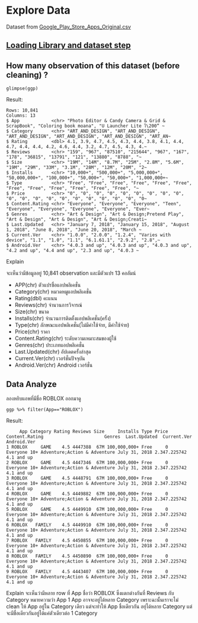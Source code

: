 # Explore Data
Dataset from [Google_Play_Store_Apps_Original.csv](https://raw.githubusercontent.com/sit-2021-int214/023-Google_Play_Store_Apps/main/term%20assignment/Midterm/Original%20Data/Google_Play_Store_Apps_Original.csv)

## [Loading Library and dataset step](./../Original%20Data#loading-library-and-dataset)

## How many observation of this dataset (before cleaning) ?

```
glimpse(ggp)
```

Result:

```
Rows: 10,841
Columns: 13
$ App            <chr> "Photo Editor & Candy Camera & Grid & ScrapBook", "Coloring book moana", "U Launcher Lite โ\200“ ~
$ Category       <chr> "ART_AND_DESIGN", "ART_AND_DESIGN", "ART_AND_DESIGN", "ART_AND_DESIGN", "ART_AND_DESIGN", "ART_AN~
$ Rating         <dbl> 4.1, 3.9, 4.7, 4.5, 4.3, 4.4, 3.8, 4.1, 4.4, 4.7, 4.4, 4.4, 4.2, 4.6, 4.4, 3.2, 4.7, 4.5, 4.3, 4.~
$ Reviews        <chr> "159", "967", "87510", "215644", "967", "167", "178", "36815", "13791", "121", "13880", "8788", "~
$ Size           <chr> "19M", "14M", "8.7M", "25M", "2.8M", "5.6M", "19M", "29M", "33M", "3.1M", "28M", "12M", "20M", "2~
$ Installs       <chr> "10,000+", "500,000+", "5,000,000+", "50,000,000+", "100,000+", "50,000+", "50,000+", "1,000,000+~
$ Type           <chr> "Free", "Free", "Free", "Free", "Free", "Free", "Free", "Free", "Free", "Free", "Free", "Free", "~
$ Price          <chr> "0", "0", "0", "0", "0", "0", "0", "0", "0", "0", "0", "0", "0", "0", "0", "0", "0", "0", "0", "0~
$ Content.Rating <chr> "Everyone", "Everyone", "Everyone", "Teen", "Everyone", "Everyone", "Everyone", "Everyone", "Ever~
$ Genres         <chr> "Art & Design", "Art & Design;Pretend Play", "Art & Design", "Art & Design", "Art & Design;Creati~
$ Last.Updated   <chr> "January 7, 2018", "January 15, 2018", "August 1, 2018", "June 8, 2018", "June 20, 2018", "March ~
$ Current.Ver    <chr> "1.0.0", "2.0.0", "1.2.4", "Varies with device", "1.1", "1.0", "1.1", "6.1.61.1", "2.9.2", "2.8",~
$ Android.Ver    <chr> "4.0.3 and up", "4.0.3 and up", "4.0.3 and up", "4.2 and up", "4.4 and up", "2.3 and up", "4.0.3 ~
```

Explain

จะเห็นว่ามีข้อมูลอยู่ 10,841 observation
และมีตัวแปร 13 คอลัมน์
- APP(chr) ตัวแปรชื่อแอปพลิเคชั่น
- Category(chr) หมวดหมูแอปพลิเคชั่น
- Rating(dbl) คะแนน
- Reviews(chr) จำนวนการวิจารณ์
- Size(chr) ขนาด
- Installs(chr) จำนวนการติดตั้งแอปพลิเคชั่น(ครั้ง)
- Type(chr) ลักษณะแอปพลิเคชั่น(ไม่มีค่าใช้จ่าย, มีค่าใช้จ่าย)
- Price(chr) ราคา
- Content.Rating(chr) ระดับความเหมาะสมของผู้ใช้
- Genres(chr) ประเภทแอปพลิเคชั่น
- Last.Updated(chr) อัปเดตครั้งล่าสุด
- Current.Ver(chr) เวอร์ชั่นปัจจุบัน
- Android.Ver(chr) Android เวอร์ชั่น

## Data Analyze
ลองหยิบแอพที่มีชื่อ ROBLOX ออกมาดู
```
ggp %>% filter(App=="ROBLOX")
```
Result:
```
     App Category Rating Reviews Size     Installs Type Price Content.Rating                       Genres  Last.Updated  Current.Ver Android.Ver
1 ROBLOX     GAME    4.5 4447388  67M 100,000,000+ Free     0   Everyone 10+ Adventure;Action & Adventure July 31, 2018 2.347.225742  4.1 and up
2 ROBLOX     GAME    4.5 4447346  67M 100,000,000+ Free     0   Everyone 10+ Adventure;Action & Adventure July 31, 2018 2.347.225742  4.1 and up
3 ROBLOX     GAME    4.5 4448791  67M 100,000,000+ Free     0   Everyone 10+ Adventure;Action & Adventure July 31, 2018 2.347.225742  4.1 and up
4 ROBLOX     GAME    4.5 4449882  67M 100,000,000+ Free     0   Everyone 10+ Adventure;Action & Adventure July 31, 2018 2.347.225742  4.1 and up
5 ROBLOX     GAME    4.5 4449910  67M 100,000,000+ Free     0   Everyone 10+ Adventure;Action & Adventure July 31, 2018 2.347.225742  4.1 and up
6 ROBLOX   FAMILY    4.5 4449910  67M 100,000,000+ Free     0   Everyone 10+ Adventure;Action & Adventure July 31, 2018 2.347.225742  4.1 and up
7 ROBLOX   FAMILY    4.5 4450855  67M 100,000,000+ Free     0   Everyone 10+ Adventure;Action & Adventure July 31, 2018 2.347.225742  4.1 and up
8 ROBLOX   FAMILY    4.5 4450890  67M 100,000,000+ Free     0   Everyone 10+ Adventure;Action & Adventure July 31, 2018 2.347.225742  4.1 and up
9 ROBLOX   FAMILY    4.5 4443407  67M 100,000,000+ Free     0   Everyone 10+ Adventure;Action & Adventure July 31, 2018 2.347.225742  4.1 and up
```
Explain
จะเห็นว่ามีหลาย row ที่ App ชื่อว่า ROBLOX ซึ่งแตกต่างกันที่ Reviews กับ Category
หมายความว่า App 1 App อาจจะอยู่ได้หลาย Category เพราะฉะนั้นเราจะไม่ clean ให้ App อยู่ใน Category เดียว
แต่จะทำให้ App ชื่อเดียวกัน อยุ่ได้หลาย Category แต่จะมีชื่อเดียวกันอยู่ได้แค่ตัวเดียวต่อ 1 Category
